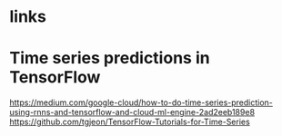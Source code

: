# links

# Time series predictions in TensorFlow
https://medium.com/google-cloud/how-to-do-time-series-prediction-using-rnns-and-tensorflow-and-cloud-ml-engine-2ad2eeb189e8
https://github.com/tgjeon/TensorFlow-Tutorials-for-Time-Series
